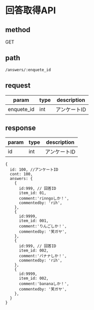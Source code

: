 # 回答取得API
## method
GET

## path
`/answers/:enquete_id`

## request
|param|type|description|
|---|---|---|
|enquete_id|int|アンケートID|

## response
|param|type|description|
|---|---|---|
|id|int|アンケートID|

```
{
  id: 100, //アンケートID
  cont: 100,
  answers: {
    {
      id:999, // 回答ID
      item_id: 01,
      comment:'rinngoしか！',
      commentedby: 'rih',
    },
    {
      id:9999,
      item_id: 001,
      comment:'りんごしか！',
      commentedby: '笑ガヤ',
    },
    {
      id:999, // 回答ID
      item_id: 002,
      comment:'バナナしか！',
      commentedby: 'rih',
    },
    {
      id:9999,
      item_id: 002,
      comment:'bananaしか！',
      commentedby: '笑ガヤ',
    },
  }
}  
```
